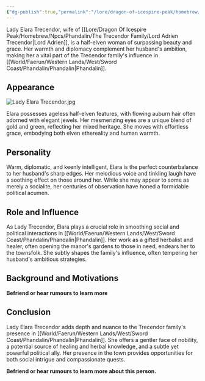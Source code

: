 ```yaml
---
{"dg-publish":true,"permalink":"/lore/dragon-of-icespire-peak/homebrew/npcs/phandalin/the-trecendor-family/lady-elara-trecendor/"}
---
```


Lady Elara Trecendor, wife of [[Lore/Dragon Of Icespire Peak/Homebrew/Npcs/Phandalin/The Trecendor Family/Lord Adrien Trecendor\|Lord Adrien]], is a half-elven woman of surpassing beauty and grace. Her warmth and diplomacy complement her husband's ambition, making her a vital part of the Trecendor family's influence in [[World/Faerun/Western Lands/West/Sword Coast/Phandalin/Phandalin\|Phandalin]].
## Appearance

![Lady Elara Trecendor.jpg](/img/user/Images/Characters/npcs/Phandalin/Trecendor%20Family/Lady%20Elara%20Trecendor.jpg)

Elara possesses ageless half-elven features, with flowing auburn hair often adorned with elegant jewels. Her mesmerizing eyes are a unique blend of gold and green, reflecting her mixed heritage. She moves with effortless grace, embodying both elven ethereality and human warmth.

## Personality

Warm, diplomatic, and keenly intelligent, Elara is the perfect counterbalance to her husband's sharp edges. Her melodious voice and tinkling laugh have a soothing effect on those around her. While she may appear to some as merely a socialite, her centuries of observation have honed a formidable political acumen.

## Role and Influence

As Lady Trecendor, Elara plays a crucial role in smoothing social and political interactions in [[World/Faerun/Western Lands/West/Sword Coast/Phandalin/Phandalin\|Phandalin]]. Her work as a gifted herbalist and healer, often opening the manor's gardens to those in need, endears her to the townsfolk. She subtly shapes the family's influence, often tempering her husband's ambitious strategies.

## Background and Motivations

**Befriend or hear rumours to learn more**
## Conclusion

Lady Elara Trecendor adds depth and nuance to the Trecendor family's presence in [[World/Faerun/Western Lands/West/Sword Coast/Phandalin/Phandalin\|Phandalin]]. She offers a gentler face of nobility, a potential source of healing and herbal knowledge, and a subtle yet powerful political ally. Her presence in the town provides opportunities for both social intrigue and compassionate quests.

**Befriend or hear rumours to learn more about this person.**